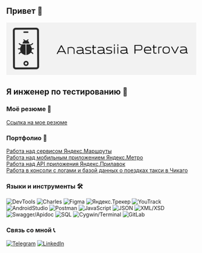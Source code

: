 ## Привет 👋

![Header](https://github.com/petrova-andm/petrova-andm/blob/main/assets/header.png)

## Я инженер по тестированию 🐞

### Моё резюме 📄
[Ссылка на мое резюме](https://docs.google.com/document/d/1uZNJr1xS22KUBisil9LazVzVdQ3fzjcRPjdd8WSHhFw/edit#)

### Портфолио 📁
[Работа над сервисом Яндекс.Маршруты]()  
[Работа над мобильным приложением Яндекс.Метро]()  
[Работа над API приложения Яндекс.Прилавок]()  
[Работа в консоли с логами и базой данных о поездках такси в Чикаго]()



### Языки и инструменты 🛠️
![DevTools](https://img.shields.io/badge/-DevTools-090909?style=for-the-badge&logo=googlechrome)
![Charles](https://img.shields.io/badge/-charles-090909?style=for-the-badge&logo=charles)
![Figma](https://img.shields.io/badge/-figma-090909?style=for-the-badge&logo=figma)
![Яндекс.Трекер](https://img.shields.io/badge/-яндекс.трекер-090909?style=for-the-badge&logo=яндекс.трекер)
![YouTrack](https://img.shields.io/badge/-youtrack-090909?style=for-the-badge&logo=youtrack)
![AndroidStudio](https://img.shields.io/badge/-androidstudio-090909?style=for-the-badge&logo=androidstudio)
![Postman](https://img.shields.io/badge/-postman-090909?style=for-the-badge&logo=postman)
![JavaScript](https://img.shields.io/badge/-javascript-090909?style=for-the-badge&logo=javascript)
![JSON](https://img.shields.io/badge/-json-090909?style=for-the-badge&logo=json)
![XML/XSD](https://img.shields.io/badge/-xml/xsd-090909?style=for-the-badge&logo=xml&xsd)
![Swagger/Apidoc](https://img.shields.io/badge/-swagger/apidoc-090909?style=for-the-badge&logo=swagger)
![SQL](https://img.shields.io/badge/-sql-090909?style=for-the-badge&logo=mysql)
![Cygwin/Terminal](https://img.shields.io/badge/-cygwin/terminal-090909?style=for-the-badge&logo=terminal&cygwin)
![GitLab](https://img.shields.io/badge/-gitlab-090909?style=for-the-badge&logo=gitlab)

### Связь со мной 📞
[![Telegram](https://img.shields.io/badge/-telegram-090909?style=for-the-badge&logo=telegram)](https://t.me/ouralind)
[![LinkedIn](https://img.shields.io/badge/-linkedin-090909?style=for-the-badge&logo=linkedin)]()
